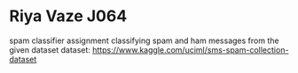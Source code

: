 # Riya Vaze J064
spam classifier assignment
classifying spam and ham messages from the given dataset
dataset: https://www.kaggle.com/uciml/sms-spam-collection-dataset

